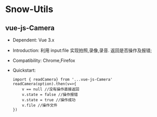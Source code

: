 # Snow-Utils
 
## vue-js-Camera
- 	Dependent:	Vue 3.x
- 	Introduction:	利用 input:file 实现拍照,录像,录音. 返回是否操作及报错;
- 	Compatibility: 	Chrome,Firefox
- 	Quickstart: 	

		import { readCamera} from '...vue-js-Camera'
		readCamera(option).then(v=>{
			v == null //没有操作直接返回
			v.state = false //操作报错
			v.state = true //操作成功
			v.file //操作文件
		})